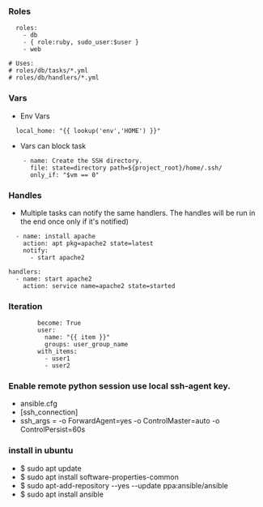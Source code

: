 ### Roles
```- host: xxx
  roles:
    - db
    - { role:ruby, sudo_user:$user }
    - web

# Uses:
# roles/db/tasks/*.yml
# roles/db/handlers/*.yml
```

### Vars
* Env Vars
```vars:
  local_home: "{{ lookup('env','HOME') }}"
```
* Vars can block task
```tasks:
    - name: Create the SSH directory.
      file: state=directory path=${project_root}/home/.ssh/
      only_if: "$vm == 0"
```

### Handles
* Multiple tasks can notify the same handlers. The handles will be run in the end once only if it's notified)
```tasks:
  - name: install apache
    action: apt pkg=apache2 state=latest
    notify:
      - start apache2

handlers:
  - name: start apache2
    action: service name=apache2 state=started
```

### Iteration
```      - name: create account
        become: True
        user:
          name: "{{ item }}"
          groups: user_group_name
        with_items:
          - user1
          - user2
```

### Enable remote python session use local ssh-agent key.
* ansible.cfg
* [ssh_connection]
* ssh_args = -o ForwardAgent=yes -o ControlMaster=auto -o ControlPersist=60s

### install in ubuntu
* $ sudo apt update
* $ sudo apt install software-properties-common
* $ sudo apt-add-repository --yes --update ppa:ansible/ansible
* $ sudo apt install ansible